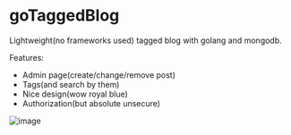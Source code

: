 # goTaggedBlog

Lightweight(no frameworks used) tagged blog with golang and mongodb.


Features:
* Admin page(create/change/remove post)
* Tags(and search by them)
* Nice design(wow royal blue)
* Authorization(but absolute unsecure)

![image](https://user-images.githubusercontent.com/64231066/104821106-a55b9980-584a-11eb-946c-6ceca0dca533.png)
